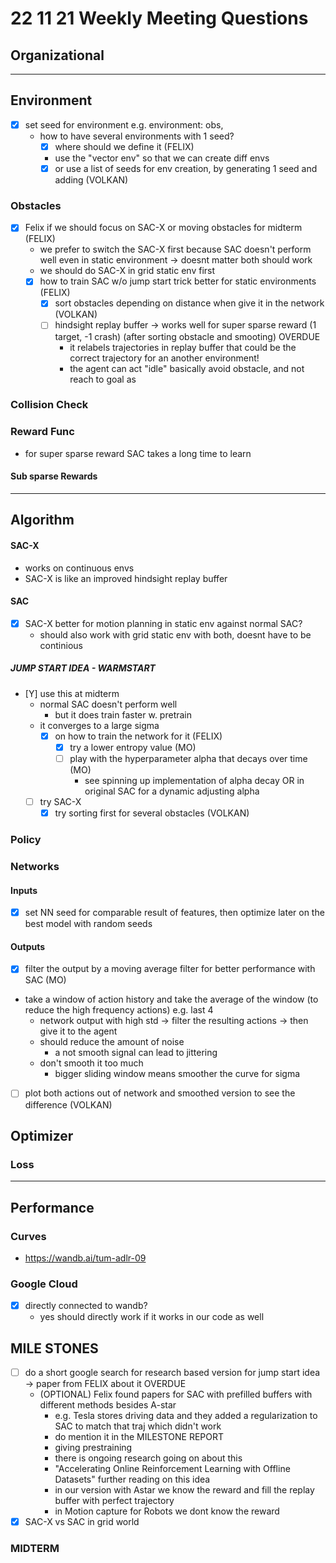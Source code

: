 # 22 11 21 Weekly Meeting Questions

## Organizational

---

## Environment
- [X] set seed for environment e.g. environment: obs,    
  - how to have several environments with 1 seed?
    - [X] where should we define it (FELIX)
    - use the "vector env" so that we can create diff envs
    - [X] or use a list of seeds for env creation, by generating 1 seed and adding (VOLKAN)
### Obstacles
- [X] Felix if we should focus on SAC-X or moving obstacles for midterm (FELIX)
  - we prefer to switch the SAC-X first because SAC doesn't perform well even in static environment -> doesnt matter both should work
  - we should do SAC-X in grid static env first
  - [X] how to train SAC w/o jump start trick better for static environments (FELIX)
    - [X] sort obstacles depending on distance when give it in the network (VOLKAN)
    - [ ] hindsight replay buffer -> works well for super sparse reward (1 target, -1 crash) (after sorting obstacle and smooting) OVERDUE
      - it relabels trajectories in replay buffer that could be the correct trajectory for an another environment!
      - the agent can act "idle" basically avoid obstacle, and not reach to goal as  
      
### Collision Check
### Reward Func
- for super sparse reward SAC takes a long time to learn
#### Sub sparse Rewards

---

## Algorithm
#### SAC-X
- works on continuous envs
- SAC-X is like an improved hindsight replay buffer
#### SAC
- [X] SAC-X better for motion planning in static env against normal SAC?
  - should also work with grid static env with both, doesnt have to be continious
##### JUMP START IDEA - WARMSTART
- [Y] use this at midterm
  - normal SAC doesn't perform well
    - but it does train faster w. pretrain 
  - it converges to a large sigma
    - [X] on how to train the network for it (FELIX)
      - [X] try a lower entropy value (MO)
      - [ ] play with the hyperparameter alpha that decays over time (MO)
        - see spinning up implementation of alpha decay OR in original SAC for a dynamic adjusting alpha
  - [ ] try SAC-X
    - [X] try sorting first for several obstacles (VOLKAN)
    
### Policy
### Networks
#### Inputs
- [X] set NN seed for comparable result of features, then optimize later on the best model with random seeds
#### Outputs
- [X] filter the output by a moving average filter for better performance with SAC (MO)
- take a window of action history and take the average of the window (to reduce the high frequency actions) e.g. last 4
  - network output with high std -> filter the resulting actions -> then give it to the agent   
  - should reduce the amount of noise
    - a not smooth signal can lead to jittering
  - don't smooth it too much
    - bigger sliding window means smoother the curve for sigma
- [ ] plot both actions out of network and smoothed version to see the difference (VOLKAN)
## Optimizer
### Loss

---

## Performance
### Curves
- https://wandb.ai/tum-adlr-09
### Google Cloud
- [X] directly connected to wandb?
  - yes should directly work if it works in our code as well
## MILE STONES
- [ ] do a short google search for research based version for jump start idea -> paper from FELIX  about it OVERDUE
  - (OPTIONAL) Felix found papers for SAC with prefilled buffers with different methods besides A-star 
    - e.g. Tesla stores driving data and they added a regularization to SAC to match that traj which didn't work
    - do mention it in the MILESTONE REPORT
    - giving prestraining
    - there is ongoing research going on about this
    - "Accelerating Online Reinforcement Learning with Offline Datasets" further reading on this idea
    - in our version with Astar we know the reward and fill the replay buffer with perfect trajectory
    - in Motion capture for Robots we dont know the reward
- [X] SAC-X vs SAC in grid world 
### MIDTERM




